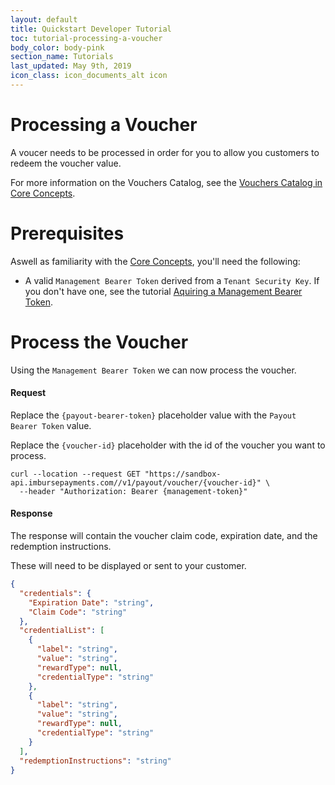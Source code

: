 ```yaml
---
layout: default
title: Quickstart Developer Tutorial
toc: tutorial-processing-a-voucher
body_color: body-pink
section_name: Tutorials
last_updated: May 9th, 2019
icon_class: icon_documents_alt icon
---
```

# Processing a Voucher
A voucer needs to be processed in order for you to allow you customers to redeem the voucher value.

For more information on the Vouchers Catalog, see the [Vouchers Catalog in Core Concepts](/pages/guides/core-concepts/#vouchers-catalog).

# Prerequisites
Aswell as familiarity with the [Core Concepts](/pages/guides/core-concepts), you'll need the following:

- A valid `Management Bearer Token` derived from a `Tenant Security Key`. If you don't have one, see the tutorial [Aquiring a Management Bearer Token](#aquire-management-bearer-token).

# Process the Voucher
Using the `Management Bearer Token` we can now process the voucher.

#### Request
Replace the `{payout-bearer-token}` placeholder value with the `Payout Bearer Token` value.

Replace the `{voucher-id}` placeholder with the id of the voucher you want to process.

```curl
curl --location --request GET "https://sandbox-api.imbursepayments.com//v1/payout/voucher/{voucher-id}" \
  --header "Authorization: Bearer {management-token}"
```

#### Response
The response will contain the voucher claim code, expiration date, and the redemption instructions.

These will need to be displayed or sent to your customer.

```json
{
  "credentials": {
    "Expiration Date": "string",
    "Claim Code": "string"
  },
  "credentialList": [
    {
      "label": "string",
      "value": "string",
      "rewardType": null,
      "credentialType": "string"
    },
    {
      "label": "string",
      "value": "string",
      "rewardType": null,
      "credentialType": "string"
    }
  ],
  "redemptionInstructions": "string"
}
```